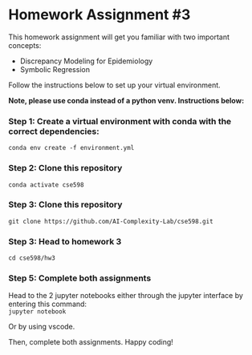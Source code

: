 # Homework Assignment #3
This homework assignment will get you familiar with two important concepts:
- Discrepancy Modeling for Epidemiology
- Symbolic Regression

Follow the instructions below to set up your virtual environment.

**Note, please use conda instead of a python venv. Instructions below:**

### Step 1: Create a virtual environment with conda with the correct dependencies:
`conda env create -f environment.yml`

### Step 2: Clone this repository
`conda activate cse598`

### Step 3: Clone this repository
`git clone https://github.com/AI-Complexity-Lab/cse598.git`

### Step 3: Head to homework 3
`cd cse598/hw3`

### Step 5: Complete both assignments
Head to the 2 jupyter notebooks either through the jupyter interface by entering this command:\
`jupyter notebook`

Or by using vscode.

Then, complete both assignments. Happy coding!
